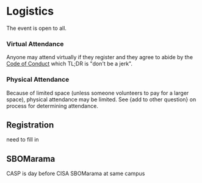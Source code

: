 # Logistics
The event is open to all.

### Virtual Attendance

Anyone may attend virtually if they 
register and they
agree to abide by the 
[Code of Conduct](../../../../CODE-OF-CONDUCT.md)
which TL;DR is "don't be a jerk".

### Physical Attendance

Because of limited space
(unless someone volunteers to pay for a larger space),
physical attendance may be limited.
See {add to other question} on process for 
determining attendance.

## Registration
need to fill in

## SBOMarama
CASP is day before 
CISA SBOMarama
at same campus
